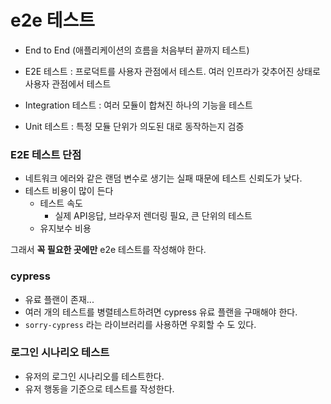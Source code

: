 # e2e 테스트

- End to End (애플리케이션의 흐름을 처음부터 끝까지 테스트)

- E2E 테스트 : 프로덕트를 사용자 관점에서 테스트. 여러 인프라가 갖추어진 상태로 사용자 관점에서 테스트
- Integration 테스트 : 여러 모듈이 합쳐진 하나의 기능을 테스트
- Unit 테스트 : 특정 모듈 단위가 의도된 대로 동작하는지 검증

### E2E 테스트 단점

- 네트워크 에러와 같은 랜덤 변수로 생기는 실패 때문에 테스트 신뢰도가 낮다.
- 테스트 비용이 많이 든다
  - 테스트 속도
    - 실제 API응답, 브라우저 렌더링 필요, 큰 단위의 테스트
  - 유지보수 비용

그래서 **꼭 필요한 곳에만** e2e 테스트를 작성해야 한다.

### cypress

- 유료 플랜이 존재...
- 여러 개의 테스트를 병렬테스트하려면 cypress 유료 플랜을 구매해야 한다.
- `sorry-cypress` 라는 라이브러리를 사용하면 우회할 수 도 있다.

### 로그인 시나리오 테스트

- 유저의 로그인 시나리오를 테스트한다.
- 유저 행동을 기준으로 테스트를 작성한다.
